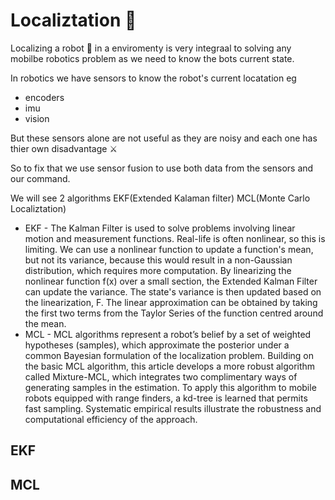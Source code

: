 # Localiztation 🔽
Localizing a robot 🤖 in a enviromenty is very integraal to solving any mobilbe robotics problem as we need to know the bots current state.

In robotics we have sensors to know the robot's current locatation
eg 
- encoders
- imu
- vision

But these sensors alone are not useful as they are noisy and each one has thier own disadvantage :crossed_swords:

So to fix that we use sensor fusion to use both data from the sensors and our command.

We will see 2 algorithms EKF(Extended Kalaman filter) MCL(Monte Carlo Localiztation)

- EKF - The Kalman Filter is used to solve problems involving linear motion and measurement functions. Real-life is often nonlinear, so this is limiting. We can use a nonlinear function to update a function's mean, but not its variance, because this would result in a non-Gaussian distribution, which requires more computation. By linearizing the nonlinear function f(x) over a small section, the Extended Kalman Filter can update the variance. The state's variance is then updated based on the linearization, F. The linear approximation can be obtained by taking the first two terms from the Taylor Series of the function centred around the mean.
- MCL -  MCL algorithms represent a robot’s belief by a set of weighted hypotheses (samples), which approximate the posterior under a common Bayesian formulation of the localization problem. Building on the basic MCL algorithm, this article develops
a more robust algorithm called Mixture-MCL, which integrates two complimentary ways
of generating samples in the estimation. To apply this algorithm to mobile robots equipped
with range finders, a kd-tree is learned that permits fast sampling. Systematic empirical
results illustrate the robustness and computational efficiency of the approach.

## EKF


## MCL